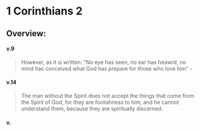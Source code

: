 # 1 Corinthians 2

## Overview:



#### v.9
>However, as it is written: "No eye has seen, no ear has heawrd, no mind has conceived what God has prepare for those who love him" -

#### v.14
>The man without the Spirit does not accept the things that come from the Spirit of God, for they are foolishness to him, and he cannot understand them, because they are spiritually discerned.

#### v.
>


